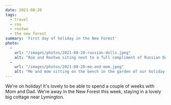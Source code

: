 ```yaml
---
date: 2021-08-20
tags:
  - travel
  - roo
  - rootwo
  - the new forest
summary: 'First day of holiday in the New Forest'
photo:
  - 
    url: "/images/photos/2021-08-20-russian-dolls.jpeg"
    alt: "Roo and Rootwo siting next to a full compliment of Russian Dolls"
  -
    url: "/images/photos/2021-08-20-me-and-mom.jpeg"
    alt: "Me and mom sitting on the bench in the garden of our holiday cottage"
---
```

We're on holiday! It's lovely to be able to spend a couple of weeks with Mom and Dad. We're away in the New Forest this week, staying in a lovely big cottage near Lymington.